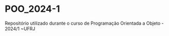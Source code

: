 # POO_2024-1
Repositório utilizado durante o curso de Programação Orientada a Objeto - 2024/1 ~UFRJ
